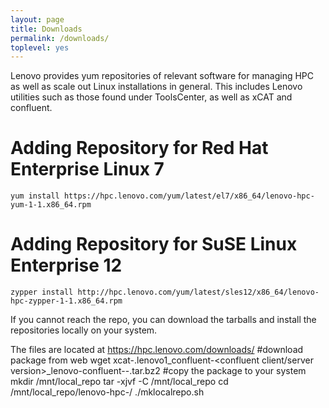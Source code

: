```yaml
---
layout: page
title: Downloads
permalink: /downloads/
toplevel: yes
---
```


Lenovo provides yum repositories of relevant software for managing HPC as well
as scale out Linux installations in general.  This includes Lenovo utilities
such as those found under ToolsCenter, as well as xCAT and confluent.

Adding Repository for Red Hat Enterprise Linux 7
============================
    yum install https://hpc.lenovo.com/yum/latest/el7/x86_64/lenovo-hpc-yum-1-1.x86_64.rpm

Adding Repository for SuSE Linux Enterprise 12
============================
    zypper install http://hpc.lenovo.com/yum/latest/sles12/x86_64/lenovo-hpc-zypper-1-1.x86_64.rpm
    
    
If you cannot reach the repo, you can download the tarballs and install the repositories locally on your system. 

The files are located at https://hpc.lenovo.com/downloads/
    #download package from web 
    wget xcat-<xcat version>.lenovo1_confluent-<confluent client/server version>_lenovo-confluent-<confluent web ui version>-<osver>.tar.bz2
    #copy the package to your system
    mkdir /mnt/local_repo
    tar -xjvf <name of package> -C /mnt/local_repo
    cd /mnt/local_repo/lenovo-hpc-<osver>/
    ./mklocalrepo.sh
    
